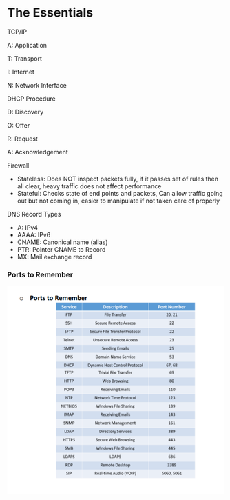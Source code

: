 # The Essentials

TCP/IP

A: Application

T: Transport

I: Internet

N: Network Interface

DHCP Procedure

D: Discovery

O: Offer

R: Request

A: Acknowledgement

Firewall

* Stateless: Does NOT inspect packets fully, if it passes set of rules then all clear, heavy traffic does not affect performance
* Stateful: Checks state of end points and packets, Can allow traffic going out but not coming in, easier to manipulate if not taken care of properly

DNS Record Types

* A: IPv4
* AAAA: IPv6
* CNAME: Canonical name (alias)
* PTR: Pointer CNAME to Record
* MX: Mail exchange record

### Ports to Remember

<div align="left"><img src="../../.gitbook/assets/image (132).png" alt=""></div>
